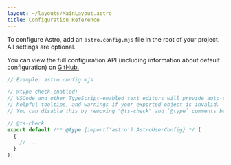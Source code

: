 ```yaml
---
layout: ~/layouts/MainLayout.astro
title: Configuration Reference
---
```


To configure Astro, add an `astro.config.mjs` file in the root of your project. All settings are optional.

You can view the full configuration API (including information about default configuration) on [GitHub.](https://github.com/snowpackjs/astro/blob/latest/packages/astro/src/%40types/astro.ts)

```js
// Example: astro.config.mjs

// @type-check enabled!
// VSCode and other TypeScript-enabled text editors will provide auto-completion,
// helpful tooltips, and warnings if your exported object is invalid.
// You can disable this by removing "@ts-check" and `@type` comments below.

// @ts-check
export default /** @type {import('astro').AstroUserConfig} */ (
  {
    // ...
  }
);
```
